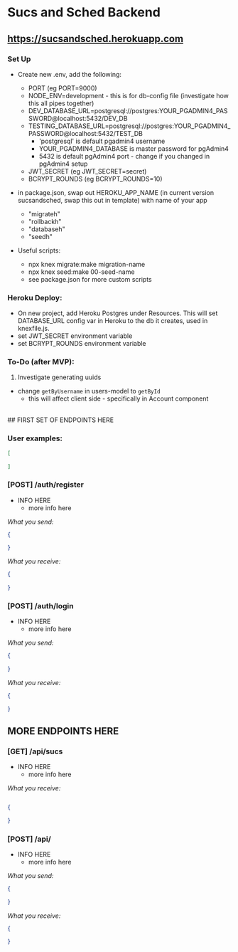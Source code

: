 # Sucs and Sched Backend

## https://sucsandsched.herokuapp.com

### Set Up

- Create new .env, add the following:
  - PORT (eg PORT=9000)
  - NODE_ENV=development - this is for db-config file (investigate how this all pipes together)
  - DEV_DATABASE_URL=postgresql://postgres:YOUR_PGADMIN4_PASSWORD@localhost:5432/DEV_DB
  - TESTING_DATABASE_URL=postgresql://postgres:YOUR_PGADMIN4_PASSWORD@localhost:5432/TEST_DB
    - 'postgresql' is default pgadmin4 username
    - YOUR_PGADMIN4_DATABASE is master password for pgAdmin4
    - 5432 is default pgAdmin4 port - change if you changed in pgAdmin4 setup
  - JWT_SECRET (eg JWT_SECRET=secret)
  - BCRYPT_ROUNDS (eg BCRYPT_ROUNDS=10)

- in package.json, swap out HEROKU_APP_NAME (in current version sucsandsched, swap this out in template) with name of your app
  - "migrateh"
  - "rollbackh"
  - "databaseh"
  - "seedh"

- Useful scripts:
  - npx knex migrate:make migration-name
  - npx knex seed:make 00-seed-name
  - see package.json for more custom scripts

### Heroku Deploy:
  - On new project, add Heroku Postgres under Resources. This will set DATABASE_URL config var in Heroku to the db it creates, used in knexfile.js.
  - set JWT_SECRET environment variable
  - set BCRYPT_ROUNDS environment variable

### To-Do (after MVP):
1. Investigate generating uuids
  - change `getByUsername` in users-model to `getById` 
    - this will affect client side - specifically in Account component

<br/>
## FIRST SET OF ENDPOINTS HERE

### User examples:

```json
[
  
]
```

### [POST] /auth/register

- INFO HERE
  - more info here

_What you send:_

```json
{
  
}
```

_What you receive:_

```json
{
  
}
```

### [POST] /auth/login

- INFO HERE
  - more info here

_What you send:_

```json
{
  
}
```

_What you receive:_

```json
{
  
}
```

## MORE ENDPOINTS HERE

### [GET] /api/sucs

- INFO HERE
  - more info here

_What you receive:_

```json

{
   
}

```


### [POST] /api/

- INFO HERE
  - more info here

_What you send:_

```json
{
  
}
```

_What you receive:_

```json
{
  
}
```